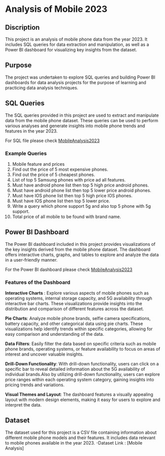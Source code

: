 # Analysis of Mobile 2023
## Discription

This project is an analysis of mobile phone data from the year 2023. It includes SQL queries for data extraction and manipulation, as well as a Power BI dashboard for visualizing key insights from the dataset.

## Purpose

The project was undertaken to explore SQL queries and building Power BI dashboards for data analysis projects for the purpose of learning and practicing data analysis techniques.

## SQL Queries

The SQL queries provided in this project are used to extract and manipulate data from the mobile phone dataset. These queries can be used to perform various analyses and generate insights into mobile phone trends and features in the year 2023.

For SQL file please check [MobileAnalysis2023]()

### Example Queries
1. Mobile feature and prices
2. Find out the price of 5 most expensive phones.
3. Find out the price of 5 cheapest phones.
4. List of top 5 Samsung phones with price ad all features.
5. Must have android phone list then top 5 high price android phones.
6. Must have android phone list then top 5 lower price android phones.
7. Must have IOS phone list then top 5 high price IOS phones.
8. Must have IOS phone list then top 5 lower price.
9. Write a query which phone support 5g and also top 5 phone with 5g support.
10. Total price of all mobile to be found with brand name.

## Power BI Dashboard

The Power BI dashboard included in this project provides visualizations of the key insights derived from the mobile phone dataset. The dashboard offers interactive charts, graphs, and tables to explore and analyze the data in a user-friendly manner.

For the Power BI dashboard please check [MobileAnalysis2023]()

### Features of the Dashboard
**Interactive Charts** : Explore various aspects of mobile phones such as operating systems, internal storage capacity, and 5G availability through interactive bar charts. These visualizations provide insights into the distribution and comparison of different features across the dataset.

**Pie Charts**: Analyze mobile phone brands, selfie camera specifications, battery capacity, and other categorical data using pie charts. These visualizations help identify trends within specific categories, allowing for easy comparison and understanding of the data.

**Data Filters**: Easily filter the data based on specific criteria such as mobile phone brands, operating systems, or feature availability to focus on areas of interest and uncover valuable insights.

**Drill-Down Functionality**: With drill-down functionality, users can click on a specific bar to reveal detailed information about the 5G availability of individual brands.Also by utilizing drill-down functionality, users can explore price ranges within each operating system category, gaining insights into pricing trends and variations.

**Visual Themes and Layout**: The dashboard features a visually appealing layout with modern design elements, making it easy for users to explore and interpret the data.

## Dataset

The dataset used for this project is a CSV file containing information about different mobile phone models and their features. It includes data relevant to mobile phones available in the year 2023.
-Dataset Link : [Mobile Analysis]




